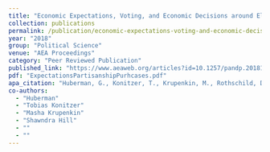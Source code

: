 ```yaml
---
title: "Economic Expectations, Voting, and Economic Decisions around Elections"
collection: publications
permalink: /publication/economic-expectations-voting-and-economic-decisions-around-elections
year: "2018"
group: "Political Science"
venue: "AEA Proceedings"
category: "Peer Reviewed Publication"
published_link: "https://www.aeaweb.org/articles?id=10.1257/pandp.20181092"
pdf: "ExpectationsPartisanshipPurhcases.pdf"
apa_citation: "Huberman, G., Konitzer, T., Krupenkin, M., Rothschild, D., & Hill, S. (2018). Economic Expectations, Voting, and Economic Decisions around Elections. AEA Papers and Proceedings, 108, 597-602. https://doi.org/10.1257/pandp.20181092"
co-authors:
  - "Huberman"
  - "Tobias Konitzer"
  - "Masha Krupenkin"
  - "Shawndra Hill"
  - ""
  - ""
---
```

